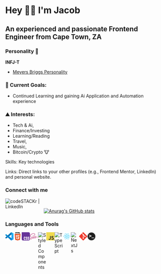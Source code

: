 # Hey 👋🏼 I'm Jacob

## An experienced and passionate Frontend Engineer from Cape Town, ZA

### Personality 🧐 

**INFJ-T**
- [Meyers Briggs Personality](https://www.16personalities.com/infj-personality)

### 🎯 Current Goals: 

- Continued Learning and gaining Ai Application and Automation experience 


### ⛰️ Interests: 
- Tech & Ai, 
- Finance/Investing
- Learning/Reading 
- Travel, 
- Music, 
- Bitcoin/Crypto 🐮


Skills: 
Key technologies


Links: Direct links to your other profiles (e.g., Frontend Mentor, LinkedIn) and personal website.

### Connect with me

[<img align="left" alt="codeSTACKr | LinkedIn" width="122px" src="https://cdn.jsdelivr.net/npm/simple-icons@v3/icons/linkedin.svg" href="https://Linkedin.com/JacobKotzee" />][linkedin]



<br />



[![Anurag's GitHub stats](https://github-readme-stats.vercel.app/api?username=jakwakwa)](https://github.com/jakwakwa/github-readme-stats)


### Languages and Tools
 
<img align="left" alt="Visual Studio Code" width="26px" src="https://raw.githubusercontent.com/github/explore/80688e429a7d4ef2fca1e82350fe8e3517d3494d/topics/visual-studio-code/visual-studio-code.png" />
<img align="left" alt="HTML5" width="26px" src="https://raw.githubusercontent.com/github/explore/80688e429a7d4ef2fca1e82350fe8e3517d3494d/topics/html/html.png" />
<img align="left" alt="CSS3" width="26px" src="https://raw.githubusercontent.com/github/explore/80688e429a7d4ef2fca1e82350fe8e3517d3494d/topics/css/css.png" />
<img align="left" alt="Sass" width="26px" src="https://raw.githubusercontent.com/github/explore/80688e429a7d4ef2fca1e82350fe8e3517d3494d/topics/sass/sass.png" />
<img align="left" alt="Styled Components" width="26px" src="https://res.cloudinary.com/jakwakwa/image/upload/v1669285264/code%20lang%20pngs/styledcomp-logo.jpg" />
<img align="left" alt="JavaScript" width="26px" src="https://raw.githubusercontent.com/github/explore/80688e429a7d4ef2fca1e82350fe8e3517d3494d/topics/javascript/javascript.png" />
<img align="left" alt="TypeScript" width="26px" src="https://res.cloudinary.com/jakwakwa/image/upload/v1669284911/code%20lang%20pngs/ts-logo-128.png" />
<img align="left" alt="React" width="26px" src="https://raw.githubusercontent.com/github/explore/80688e429a7d4ef2fca1e82350fe8e3517d3494d/topics/react/react.png" />
<img align="left" alt="NextJs" width="26px" src="https://res.cloudinary.com/jakwakwa/image/upload/v1669285382/code%20lang%20pngs/next-js-logo-8FCFF51DD2-seeklogo.com.jpg" />
<img align="left" alt="Git" width="26px" src="https://raw.githubusercontent.com/github/explore/80688e429a7d4ef2fca1e82350fe8e3517d3494d/topics/git/git.png" />
<img align="left" alt="Terminal" width="26px" src="https://raw.githubusercontent.com/github/explore/80688e429a7d4ef2fca1e82350fe8e3517d3494d/topics/terminal/terminal.png" />

<br />

[linkedin]: https://www.linkedin.com/in/jacobkotzee/
